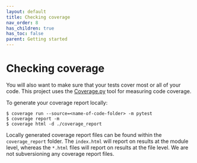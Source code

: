 ```yaml
---
layout: default
title: Checking coverage
nav_order: 8
has_children: true
has_toc: false
parent: Getting started
---
```


# Checking coverage

You will also want to make sure that your tests cover most or all of your code. This project uses the [Coverage.py](https://coverage.readthedocs.io/en/v4.5.x/) tool for measuring code coverage.

To generate your coverage report locally:
```
$ coverage run --source=<name-of-code-folder> -m pytest
$ coverage report -m
$ coverage html -d ./coverage_report
```
Locally generated coverage report files can be found within the `coverage_report` folder. The `index.html` will report on results at the module level, whereas the `*.html` files will report on results at the file level. We are not subversioning any coverage report files.